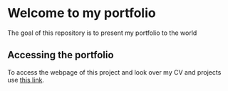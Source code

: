 # Welcome to my portfolio

The goal of this repository is to present my portfolio to the world

## Accessing the portfolio

To access the webpage of this project and look over my CV and projects use [this link](https://lucasljoliveira.github.io/my-portfolio/).
